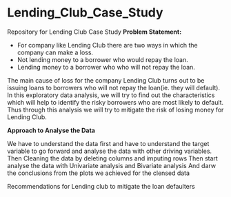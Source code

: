# Lending_Club_Case_Study
Repository for Lending Club Case Study
**Problem Statement:**
- For company like Lending Club there are two ways in which the company can make a loss.
- Not lending money to a borrower who would repay the loan.
- Lending money to a borrower who who will not repay the loan.

The main cause of loss for the company Lending Club turns out to be issuing loans to borrowers who will not repay the loan(ie. they will default). In this exploratory data analysis, we will try to find out the characteristics which will help to identify the risky borrowers who are most likely to default. Thus through this analysis we will try to mitigate the risk of losing money for Lending Club.

**Approach to Analyse the Data**

We have to understand the data first and have to understand the target variable to go forward and analyse the data with other driving variables.
Then Cleaning the data by deleting columns and imputing rows
Then start analyse the data with Univariate analysis and Bivariate analysis
And darw the conclusions from the plots we achieved for the clensed data

Recommendations for Lending club to mitigate the loan defaulters
